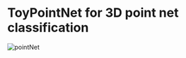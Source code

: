 # ToyPointNet for 3D point net classification
![pointNet](https://github.com/Cchen-77/PointNet/assets/95512597/405a4348-e654-49f9-a4af-5a33457458ea)
